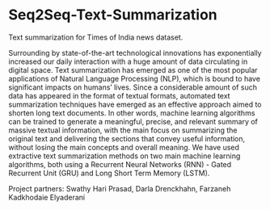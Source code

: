 # Seq2Seq-Text-Summarization
Text summarization for Times of India news dataset.

Surrounding by state-of-the-art technological innovations has exponentially increased our daily interaction with a huge amount of data circulating in digital space. 
Text summarization has emerged as one of the most popular applications of Natural Language Processing (NLP), which is bound to have significant impacts on humans’ lives. 
Since a considerable amount of such data has appeared in the format of textual formats, automated text summarization techniques have emerged as an effective approach aimed to shorten long text documents. 
In other words, machine learning algorithms can be trained to generate a meaningful, precise, and relevant summary of massive textual information, with the main focus on summarizing the original text and delivering the sections that convey useful information, without losing the main concepts and overall meaning.
We have used extractive text summarization methods on two main machine learning algorithms, both using a Recurrent Neural Networks (RNN) - Gated Recurrent Unit (GRU) and Long Short Term Memory (LSTM).

Project partners:
Swathy Hari Prasad,
Darla Drenckhahn,
Farzaneh Kadkhodaie Elyaderani
